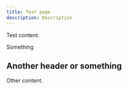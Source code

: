 ```yaml
---
title: Test page
description: Description
---
```


Test content.

Something

## Another header or something

Other content.
